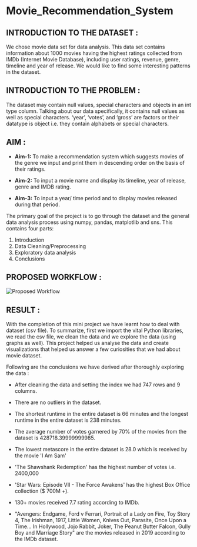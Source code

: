 # Movie_Recommendation_System

## INTRODUCTION TO THE DATASET :

We chose movie data set for data analysis. This data set contains information about 1000 movies having the highest ratings collected from IMDb (Internet Movie Database), including user ratings, revenue, genre, timeline and year of release. We would like to find some interesting patterns in the dataset.

## INTRODUCTION TO THE PROBLEM :

The dataset may contain null values, special characters and objects in an int type column. Talking about our data specifically, it contains null values as well as special characters. ‘year’, ‘votes’, and ‘gross’ are factors or their datatype is object i.e. they contain alphabets or special characters. 

## AIM :
- **Aim-1:** To make a recommendation system which suggests movies of the genre we input and print them in descending order on the basis of their ratings.
* **Aim-2:** To input a movie name and display its timeline, year of release, genre and IMDB rating.
+ **Aim-3:** To input a year/ time period and to display movies released during that period.

The primary goal of the project is to go through the dataset and the general data analysis process using numpy, pandas, matplotlib and sns. This contains four parts:
1. Introduction
2. Data Cleaning/Preprocessing
3. Exploratory data analysis
4. Conclusions

## PROPOSED WORKFLOW : 
![Proposed Workflow](https://www.linkpicture.com/q/Workflow.png)

## RESULT :
With the completion of this mini project we have learnt how to deal with dataset (csv file). To summarize, first we import the vital Python libraries, we read the csv file, we clean the data and we explore the data (using graphs as well). This project helped us analyse the data and create visualizations that helped us answer a few curiosities that we had about movie dataset.

Following are the conclusions we have derived after thoroughly exploring the data :

* After cleaning the data and setting the index we had 747 rows and 9 columns.
+ There are no outliers in the dataset.
- The shortest runtime in the entire dataset is 66 minutes and the longest runtime in the entire dataset is 238 minutes.
* The average number of votes garnered by 70% of the movies from the dataset is 428718.39999999985.
+ The lowest metascore in the entire dataset is 28.0 which is received by the movie 'I Am Sam'
- 'The Shawshank Redemption' has the highest number of votes i.e. 2400,000
* 'Star Wars: Episode VII - The Force Awakens' has the highest Box Office collection ($ 700M +).
+ 130+ movies received 7.7 rating according to IMDb.
- "Avengers: Endgame, Ford v Ferrari, Portrait of a Lady on Fire, Toy Story 4, The Irishman, 1917, Little Women, Knives Out, Parasite, Once Upon a Time... In Hollywood, Jojo Rabbit, Joker, The Peanut Butter Falcon, Gully Boy and Marriage Story" are the movies released in 2019 according to the IMDb dataset.
